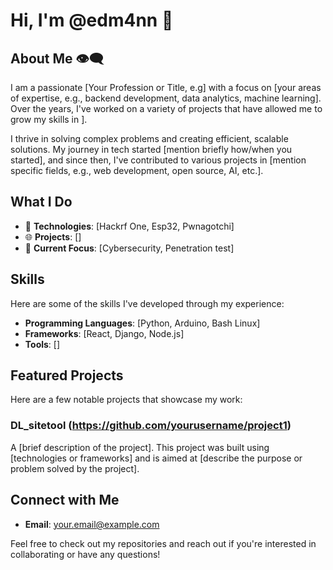 # Hi, I'm @edm4nn 👋

## About Me 👁️‍🗨️
I am a passionate [Your Profession or Title, e.g] with a focus on [your areas of expertise, e.g., backend development, data analytics, machine learning]. Over the years, I've worked on a variety of projects that have allowed me to grow my skills in ].

I thrive in solving complex problems and creating efficient, scalable solutions. My journey in tech started [mention briefly how/when you started], and since then, I've contributed to various projects in [mention specific fields, e.g., web development, open source, AI, etc.].

## What I Do
- 🔧 **Technologies**: [Hackrf One, Esp32, Pwnagotchi]
- 🌐 **Projects**: []
- 🚀 **Current Focus**: [Cybersecurity, Penetration test]
  
## Skills
Here are some of the skills I've developed through my experience:
- **Programming Languages**: [Python, Arduino, Bash Linux]
- **Frameworks**: [React, Django, Node.js]
- **Tools**: []

## Featured Projects
Here are a few notable projects that showcase my work:

### DL_sitetool (https://github.com/yourusername/project1)
A [brief description of the project]. This project was built using [technologies or frameworks] and is aimed at [describe the purpose or problem solved by the project].

## Connect with Me
- **Email**: your.email@example.com

Feel free to check out my repositories and reach out if you're interested in collaborating or have any questions!